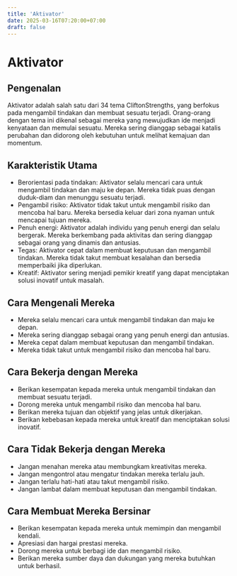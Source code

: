 ```yaml
---
title: 'Aktivator'
date: 2025-03-16T07:20:00+07:00
draft: false
---
```


# Aktivator

## Pengenalan

Aktivator adalah salah satu dari 34 tema CliftonStrengths, yang berfokus pada mengambil tindakan dan membuat sesuatu terjadi. Orang-orang dengan tema ini dikenal sebagai mereka yang mewujudkan ide menjadi kenyataan dan memulai sesuatu. Mereka sering dianggap sebagai katalis perubahan dan didorong oleh kebutuhan untuk melihat kemajuan dan momentum.

## Karakteristik Utama

- Berorientasi pada tindakan: Aktivator selalu mencari cara untuk mengambil tindakan dan maju ke depan. Mereka tidak puas dengan duduk-diam dan menunggu sesuatu terjadi.
- Pengambil risiko: Aktivator tidak takut untuk mengambil risiko dan mencoba hal baru. Mereka bersedia keluar dari zona nyaman untuk mencapai tujuan mereka.
- Penuh energi: Aktivator adalah individu yang penuh energi dan selalu bergerak. Mereka berkembang pada aktivitas dan sering dianggap sebagai orang yang dinamis dan antusias.
- Tegas: Aktivator cepat dalam membuat keputusan dan mengambil tindakan. Mereka tidak takut membuat kesalahan dan bersedia memperbaiki jika diperlukan.
- Kreatif: Aktivator sering menjadi pemikir kreatif yang dapat menciptakan solusi inovatif untuk masalah.

## Cara Mengenali Mereka

- Mereka selalu mencari cara untuk mengambil tindakan dan maju ke depan.
- Mereka sering dianggap sebagai orang yang penuh energi dan antusias.
- Mereka cepat dalam membuat keputusan dan mengambil tindakan.
- Mereka tidak takut untuk mengambil risiko dan mencoba hal baru.

## Cara Bekerja dengan Mereka

- Berikan kesempatan kepada mereka untuk mengambil tindakan dan membuat sesuatu terjadi.
- Dorong mereka untuk mengambil risiko dan mencoba hal baru.
- Berikan mereka tujuan dan objektif yang jelas untuk dikerjakan.
- Berikan kebebasan kepada mereka untuk kreatif dan menciptakan solusi inovatif.

## Cara Tidak Bekerja dengan Mereka

- Jangan menahan mereka atau membungkam kreativitas mereka.
- Jangan mengontrol atau mengatur tindakan mereka terlalu jauh.
- Jangan terlalu hati-hati atau takut mengambil risiko.
- Jangan lambat dalam membuat keputusan dan mengambil tindakan.

## Cara Membuat Mereka Bersinar

- Berikan kesempatan kepada mereka untuk memimpin dan mengambil kendali.
- Apresiasi dan hargai prestasi mereka.
- Dorong mereka untuk berbagi ide dan mengambil risiko.
- Berikan mereka sumber daya dan dukungan yang mereka butuhkan untuk berhasil.
